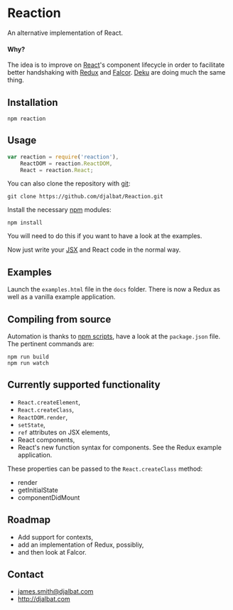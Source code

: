 # Reaction

An alternative implementation of React.

#### Why?

The idea is to improve on [React](https://facebook.github.io/react/)'s component lifecycle in order to facilitate better handshaking with [Redux](http://redux.js.org/) and [Falcor](http://netflix.github.io/falcor/). [Deku](https://github.com/dekujs/deku) are doing much the same thing.

## Installation

    npm reaction

## Usage

```js
var reaction = require('reaction'),
    ReactDOM = reaction.ReactDOM,
    React = reaction.React;
```

You can also clone the repository with [git](https://git-scm.com/):

    git clone https://github.com/djalbat/Reaction.git

Install the necessary [npm](https://www.npmjs.com/) modules:

    npm install

You will need to do this if you want to have a look at the examples.

Now just write your [JSX](https://facebook.github.io/react/docs/jsx-in-depth.html) and React code in the normal way.

## Examples

Launch the `examples.html` file in the `docs` folder. There is now a Redux as well as a vanilla example application.

## Compiling from source

Automation is thanks to [npm scripts](https://docs.npmjs.com/misc/scripts), have a look at the `package.json` file. The pertinent commands are:

    npm run build
    npm run watch

## Currently supported functionality

- `React.createElement`,
- `React.createClass`,
- `ReactDOM.render`,
- `setState`,
- `ref` attributes on JSX elements,
- React components,
- React's new function syntax for components. See the Redux example application.

These properties can be passed to the `React.createClass` method:

- render
- getInitialState
- componentDidMount

## Roadmap

- Add support for contexts,
- add an implementation of Redux, possibliy,
- and then look at Falcor.

## Contact

- james.smith@djalbat.com
- http://djalbat.com
